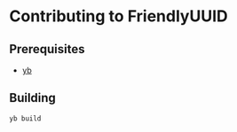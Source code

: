 # Contributing to FriendlyUUID
## Prerequisites
- [yb][1]

[1]: https://github.com/yourbase/yb

## Building
```sh
yb build
```
